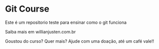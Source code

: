 # Git Course

Este é um repositorio teste para ensinar como o git funciona

Saiba mais em willianjusten.com.br


Goustou do curso? Quer mais? Ajude com uma doação, até um café vale!!
